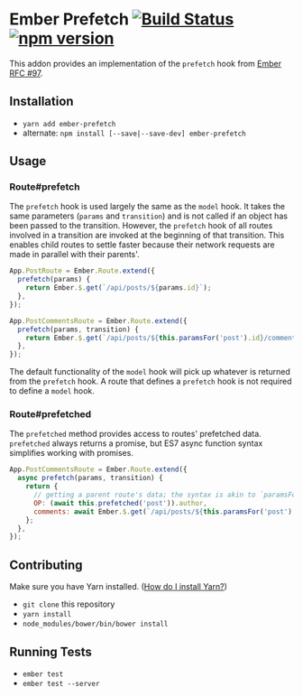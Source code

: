 # Ember Prefetch [![Build Status](https://travis-ci.org/nickiaconis/ember-prefetch.svg)](https://travis-ci.org/nickiaconis/ember-prefetch) [![npm version](https://badge.fury.io/js/ember-prefetch.svg)](http://badge.fury.io/js/ember-prefetch)

This addon provides an implementation of the `prefetch` hook from [Ember RFC #97](https://github.com/emberjs/rfcs/pull/97).

## Installation

* `yarn add ember-prefetch`
* alternate: `npm install [--save|--save-dev] ember-prefetch`

## Usage

### Route#prefetch

The `prefetch` hook is used largely the same as the `model` hook.
It takes the same parameters (`params` and `transition`) and is not called if an object has been passed to the transition.
However, the `prefetch` hook of all routes involved in a transition are invoked at the beginning of that transition.
This enables child routes to settle faster because their network requests are made in parallel with their parents'.

```javascript
App.PostRoute = Ember.Route.extend({
  prefetch(params) {
    return Ember.$.get(`/api/posts/${params.id}`);
  },
});

App.PostCommentsRoute = Ember.Route.extend({
  prefetch(params, transition) {
    return Ember.$.get(`/api/posts/${this.paramsFor('post').id}/comments`);
  },
});
```

The default functionality of the `model` hook will pick up whatever is returned from the `prefetch` hook.
A route that defines a `prefetch` hook is not required to define a `model` hook.

### Route#prefetched

The `prefetched` method provides access to routes' prefetched data.
`prefetched` always returns a promise, but ES7 async function syntax simplifies working with promises.

```javascript
App.PostCommentsRoute = Ember.Route.extend({
  async prefetch(params, transition) {
    return {
      // getting a parent route's data; the syntax is akin to `paramsFor`
      OP: (await this.prefetched('post')).author,
      comments: await Ember.$.get(`/api/posts/${this.paramsFor('post').id}/comments`),
    };
  },
});
```

## Contributing

Make sure you have Yarn installed. ([How do I install Yarn?](https://yarnpkg.com/en/docs/install))

* `git clone` this repository
* `yarn install`
* `node_modules/bower/bin/bower install`

## Running Tests

* `ember test`
* `ember test --server`
